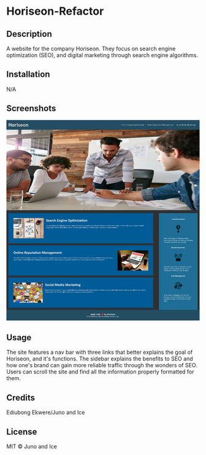 # Horiseon-Refactor

## Description

A website for the company Horiseon. They focus on search engine optimization (SEO), and digital marketing through search engine algorithms. 

## Installation

N/A

## Screenshots
![alt text](./assets/images/Screenshot%202023-06-23%20at%2014-51-44%20Horiseon%20Search%20Optimization.png)

## Usage
The site features a nav bar with three links that better explains the goal of Horiseon, and it's functions. The sidebar explains the benefits to SEO and how one's brand can gain more reliable traffic through the wonders of SEO. Users can scroll the site and find all the information properly formatted for them.
## Credits

Ediubong Ekwere/Juno and Ice

## License

MIT © Juno and Ice